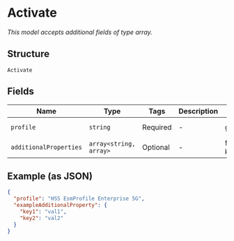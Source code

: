 
# Activate

*This model accepts additional fields of type array.*

## Structure

`Activate`

## Fields

| Name | Type | Tags | Description | Getter | Setter |
|  --- | --- | --- | --- | --- | --- |
| `profile` | `string` | Required | - | getProfile(): string | setProfile(string profile): void |
| `additionalProperties` | `array<string, array>` | Optional | - | findAdditionalProperty(string key): array | additionalProperty(string key, array value): void |

## Example (as JSON)

```json
{
  "profile": "HSS EsmProfile Enterprise 5G",
  "exampleAdditionalProperty": {
    "key1": "val1",
    "key2": "val2"
  }
}
```

